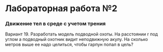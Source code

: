 # Лабораторная работа №2
### Движение тел в среде с учетом трения
Вариант 19.
Разработать модель подводной охоты. На расстоянии r под углом a подводный охотник видит неподвижную акулу. На сколько метров выше ее надо целиться, чтобы гарпун попал в цель?
